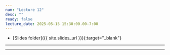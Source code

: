 ```yaml
---
num: "Lecture 12"
desc: ""
ready: false
lecture_date: 2025-05-15 15:30:00.00-7:00
---
```


* [Slides folder]({{ site.slides_url }}){:target="_blank"}

---

---
